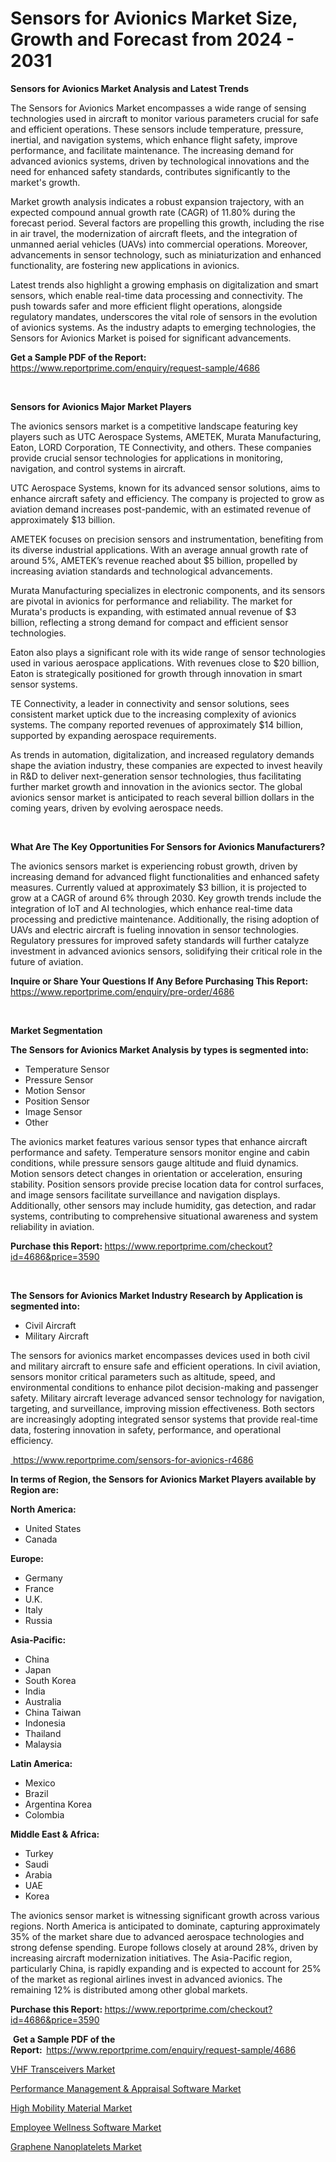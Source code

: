 <p><h1>Sensors for Avionics Market Size, Growth and Forecast from 2024 - 2031</h1></p><p><strong>Sensors for Avionics Market Analysis and Latest Trends</strong></p>
<p><p>The Sensors for Avionics Market encompasses a wide range of sensing technologies used in aircraft to monitor various parameters crucial for safe and efficient operations. These sensors include temperature, pressure, inertial, and navigation systems, which enhance flight safety, improve performance, and facilitate maintenance. The increasing demand for advanced avionics systems, driven by technological innovations and the need for enhanced safety standards, contributes significantly to the market's growth.</p><p>Market growth analysis indicates a robust expansion trajectory, with an expected compound annual growth rate (CAGR) of 11.80% during the forecast period. Several factors are propelling this growth, including the rise in air travel, the modernization of aircraft fleets, and the integration of unmanned aerial vehicles (UAVs) into commercial operations. Moreover, advancements in sensor technology, such as miniaturization and enhanced functionality, are fostering new applications in avionics. </p><p>Latest trends also highlight a growing emphasis on digitalization and smart sensors, which enable real-time data processing and connectivity. The push towards safer and more efficient flight operations, alongside regulatory mandates, underscores the vital role of sensors in the evolution of avionics systems. As the industry adapts to emerging technologies, the Sensors for Avionics Market is poised for significant advancements.</p></p>
<p><strong>Get a Sample PDF of the Report:&nbsp;</strong> <a href="https://www.reportprime.com/enquiry/request-sample/4686">https://www.reportprime.com/enquiry/request-sample/4686</a></p>
<p>&nbsp;</p>
<p><strong>Sensors for Avionics Major Market Players</strong></p>
<p><p>The avionics sensors market is a competitive landscape featuring key players such as UTC Aerospace Systems, AMETEK, Murata Manufacturing, Eaton, LORD Corporation, TE Connectivity, and others. These companies provide crucial sensor technologies for applications in monitoring, navigation, and control systems in aircraft.</p><p>UTC Aerospace Systems, known for its advanced sensor solutions, aims to enhance aircraft safety and efficiency. The company is projected to grow as aviation demand increases post-pandemic, with an estimated revenue of approximately $13 billion.</p><p>AMETEK focuses on precision sensors and instrumentation, benefiting from its diverse industrial applications. With an average annual growth rate of around 5%, AMETEK’s revenue reached about $5 billion, propelled by increasing aviation standards and technological advancements.</p><p>Murata Manufacturing specializes in electronic components, and its sensors are pivotal in avionics for performance and reliability. The market for Murata's products is expanding, with estimated annual revenue of $3 billion, reflecting a strong demand for compact and efficient sensor technologies.</p><p>Eaton also plays a significant role with its wide range of sensor technologies used in various aerospace applications. With revenues close to $20 billion, Eaton is strategically positioned for growth through innovation in smart sensor systems.</p><p>TE Connectivity, a leader in connectivity and sensor solutions, sees consistent market uptick due to the increasing complexity of avionics systems. The company reported revenues of approximately $14 billion, supported by expanding aerospace requirements.</p><p>As trends in automation, digitalization, and increased regulatory demands shape the aviation industry, these companies are expected to invest heavily in R&D to deliver next-generation sensor technologies, thus facilitating further market growth and innovation in the avionics sector. The global avionics sensor market is anticipated to reach several billion dollars in the coming years, driven by evolving aerospace needs.</p></p>
<p>&nbsp;</p>
<p><strong>What Are The Key Opportunities For Sensors for Avionics Manufacturers?</strong></p>
<p><p>The avionics sensors market is experiencing robust growth, driven by increasing demand for advanced flight functionalities and enhanced safety measures. Currently valued at approximately $3 billion, it is projected to grow at a CAGR of around 6% through 2030. Key growth trends include the integration of IoT and AI technologies, which enhance real-time data processing and predictive maintenance. Additionally, the rising adoption of UAVs and electric aircraft is fueling innovation in sensor technologies. Regulatory pressures for improved safety standards will further catalyze investment in advanced avionics sensors, solidifying their critical role in the future of aviation.</p></p>
<p><strong>Inquire or Share Your Questions If Any Before Purchasing This Report:</strong> <a href="https://www.reportprime.com/enquiry/pre-order/4686">https://www.reportprime.com/enquiry/pre-order/4686</a></p>
<p>&nbsp;</p>
<p><strong>Market Segmentation</strong></p>
<p><strong>The Sensors for Avionics Market Analysis by types is segmented into:</strong></p>
<p><ul><li>Temperature Sensor</li><li>Pressure Sensor</li><li>Motion Sensor</li><li>Position Sensor</li><li>Image Sensor</li><li>Other</li></ul></p>
<p><p>The avionics market features various sensor types that enhance aircraft performance and safety. Temperature sensors monitor engine and cabin conditions, while pressure sensors gauge altitude and fluid dynamics. Motion sensors detect changes in orientation or acceleration, ensuring stability. Position sensors provide precise location data for control surfaces, and image sensors facilitate surveillance and navigation displays. Additionally, other sensors may include humidity, gas detection, and radar systems, contributing to comprehensive situational awareness and system reliability in aviation.</p></p>
<p><strong>Purchase this Report:&nbsp;</strong><a href="https://www.reportprime.com/checkout?id=4686&price=3590">https://www.reportprime.com/checkout?id=4686&price=3590</a></p>
<p>&nbsp;</p>
<p><strong>The Sensors for Avionics Market Industry Research by Application is segmented into:</strong></p>
<p><ul><li>Civil Aircraft</li><li>Military Aircraft</li></ul></p>
<p><p>The sensors for avionics market encompasses devices used in both civil and military aircraft to ensure safe and efficient operations. In civil aviation, sensors monitor critical parameters such as altitude, speed, and environmental conditions to enhance pilot decision-making and passenger safety. Military aircraft leverage advanced sensor technology for navigation, targeting, and surveillance, improving mission effectiveness. Both sectors are increasingly adopting integrated sensor systems that provide real-time data, fostering innovation in safety, performance, and operational efficiency.</p></p>
<p><a href="https://www.reportprime.com/sensors-for-avionics-r4686">&nbsp;https://www.reportprime.com/sensors-for-avionics-r4686</a></p>
<p><strong>In terms of Region, the Sensors for Avionics Market Players available by Region are:</strong></p>
<p>
    <p> <strong> North America: </strong>
        <ul>
            <li>United States</li>
            <li>Canada</li>
        </ul>
        </p> 
    <p> <strong> Europe: </strong>
        <ul>
            <li>Germany</li>
            <li>France</li>
            <li>U.K.</li>
            <li>Italy</li>
            <li>Russia</li>
        </ul>
        </p> 
    <p> <strong> Asia-Pacific: </strong>
        <ul>
            <li>China</li>
            <li>Japan</li>
            <li>South Korea</li>
            <li>India</li>
            <li>Australia</li>
            <li>China Taiwan</li>
            <li>Indonesia</li>
            <li>Thailand</li>
            <li>Malaysia</li>
        </ul>
        </p> 
    <p> <strong> Latin America: </strong>
        <ul>
            <li>Mexico</li>
            <li>Brazil</li>
            <li>Argentina Korea</li>
            <li>Colombia</li>
        </ul>
        </p> 
    <p> <strong> Middle East & Africa: </strong>
        <ul>
            <li>Turkey</li>
            <li>Saudi</li>
            <li>Arabia</li>
            <li>UAE</li>
            <li>Korea</li>
        </ul>
    </p>
    </p>
<p><p>The avionics sensor market is witnessing significant growth across various regions. North America is anticipated to dominate, capturing approximately 35% of the market share due to advanced aerospace technologies and strong defense spending. Europe follows closely at around 28%, driven by increasing aircraft modernization initiatives. The Asia-Pacific region, particularly China, is rapidly expanding and is expected to account for 25% of the market as regional airlines invest in advanced avionics. The remaining 12% is distributed among other global markets.</p></p>
<p><strong>Purchase this Report: </strong><a href="https://www.reportprime.com/checkout?id=4686&price=3590">https://www.reportprime.com/checkout?id=4686&price=3590</a></p>
<p>&nbsp;<strong>Get a Sample PDF of the Report:&nbsp;&nbsp;</strong><a href="https://www.reportprime.com/enquiry/request-sample/4686">https://www.reportprime.com/enquiry/request-sample/4686</a></p>
<p><strong></strong></p>
<p><p><a href="https://github.com/ChiragRp1/Market-Research-Report-List-6/blob/main/vhf-transceivers-market.md">VHF Transceivers Market</a></p><p><a href="https://www.linkedin.com/pulse/performance-management-appraisal-software-market-size-guike?trackingId=p5BAIeTfSZaXh4TkbEakEQ%3D%3D">Performance Management & Appraisal Software Market</a></p><p><a href="https://issuu.com/reportprime-2/docs/high-mobility-material-market-size-_c4c4b3dbed930f">High Mobility Material Market</a></p><p><a href="https://www.linkedin.com/pulse/what-innovations-shaping-employee-wellness-software-market-q58ce?trackingId=LsBfZN5HSmSdtlF0FVYyRg%3D%3D">Employee Wellness Software Market</a></p><p><a href="https://issuu.com/reportprime-2/docs/graphene-nanoplatelets-market-size-_8848aa5efed3aa">Graphene Nanoplatelets Market</a></p></p>